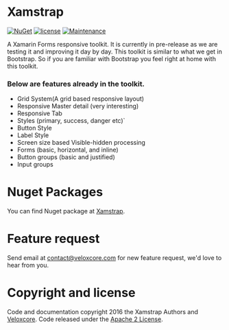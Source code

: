 # Xamstrap
[![NuGet](https://img.shields.io/badge/nuget-v0.5.0--pre05-yellow.svg)](https://www.nuget.org/packages/Xamstrap/)
[![license](https://img.shields.io/hexpm/l/plug.svg)](https://github.com/veloxcore/Xamstrap/blob/master/LICENSE)
[![Maintenance](https://img.shields.io/maintenance/yes/2016.svg)](http://www.veloxcore.com)

A Xamarin Forms responsive toolkit. It is currently in pre-release as we are testing it and improving it day by day. This toolkit is similar to what we get in Bootstrap. So if you are familiar with Bootstrap you feel right at home with this toolkit.

### Below are features already in the toolkit.

* Grid System(A grid based responsive layout)
* Responsive Master detail (very interesting)
* Responsive Tab
* Styles (primary, success, danger etc)` 
* Button Style
* Label Style
* Screen size based Visible-hidden processing
* Forms (basic, horizontal, and inline)
* Button groups (basic and justified)
* Input groups

# Nuget Packages
You can find Nuget package at [Xamstrap](https://www.nuget.org/packages/Xamstrap/).

# Feature request
Send email at contact@veloxcore.com for new feature request, we'd love to hear from you.

# Copyright and license

Code and documentation copyright 2016 the Xamstrap Authors and [Veloxcore](http://www.veloxcore.com). Code released under the [Apache 2 License](https://github.com/veloxcore/Xamstrap/blob/master/LICENSE).
